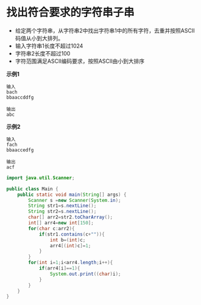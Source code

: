 # 找出符合要求的字符串子串

- 给定两个字符串，从字符串2中找出字符串1中的所有字符，去重并按照ASCII码值从小到大排列。
- 输入字符串1长度不超过1024
- 字符串2长度不超过100
- 字符范围满足ASCII编码要求，按照ASCII由小到大排序

**示例1**

```
输入
bach
bbaaccddfg

输出
abc
```

**示例2**

```
输入
fach
bbaaccedfg

输出
acf
```

```java
import java.util.Scanner;

public class Main {
    public static void main(String[] args) {
        Scanner s =new Scanner(System.in);
        String str1=s.nextLine();
        String str2=s.nextLine();
        char[] arr2=str2.toCharArray();
        int[] arr4=new int[150];
        for(char c:arr2){
            if(str1.contains(c+"")){
                int b=(int)c;
                arr4[(int)c]=1;
            }
        }
        for(int i=1;i<arr4.length;i++){
            if(arr4[i]==1){
                System.out.print((char)i);
            }
        }
    }
}
```



  

